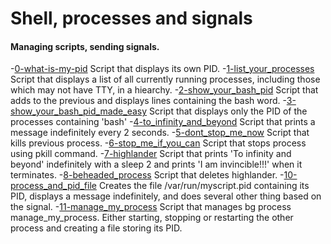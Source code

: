 # Shell, processes and signals
#### Managing scripts, sending signals.

-[0-what-is-my-pid](https://github.com/viviani22/shell/blob/main/processes_and_signals/0-what-is-my-pid) Script that displays its own PID.
-[1-list_your_processes](https://github.com/viviani22/shell/blob/main/processes_and_signals/1-list_your_processes) Script that displays a list of all currently running processes, including those which may not have TTY, in a hiearchy.
-[2-show_your_bash_pid](https://github.com/viviani22/shell/blob/main/processes_and_signals/2-show_your_bash_pid) Script that adds to the previous and displays lines containing the bash word.
-[3-show_your_bash_pid_made_easy](https://github.com/viviani22/shell/blob/main/processes_and_signals/3-show_your_bash_pid_made_easy) Script that displays only the PID of the processes containing 'bash'
-[4-to_infinity_and_beyond](https://github.com/viviani22/shell/blob/main/processes_and_signals/4-to_infinity_and_beyond) Script that prints a message indefinitely every 2 seconds.
-[5-dont_stop_me_now](https://github.com/viviani22/shell/blob/main/processes_and_signals/5-dont_stop_me_now) Script that kills previous process.
-[6-stop_me_if_you_can](https://github.com/viviani22/shell/blob/main/processes_and_signals/6-stop_me_if_you_can) Script that stops process using pkill command.
-[7-highlander](https://github.com/viviani22/shell/blob/main/processes_and_signals/7-highlander) Script that prints 'To infinity and beyond' indefinitely with a sleep 2 and prints 'I am invincible!!!' when it terminates.
-[8-beheaded_process](https://github.com/viviani22/shell/blob/main/processes_and_signals/8-beheaded_process) Script that deletes highlander.
-[10-process_and_pid_file](https://github.com/viviani22/shell/blob/main/processes_and_signals/10-process_and_pid_file) Creates the file /var/run/myscript.pid containing its PID, displays a message indefinitely, and does several other thing based on the signal.
-[11-manage_my_process](https://github.com/viviani22/shell/blob/main/processes_and_signals/11-manage_my_process) Script that manages bg process manage_my_process. Either starting, stopping or restarting the other process and creating a file storing its PID.
